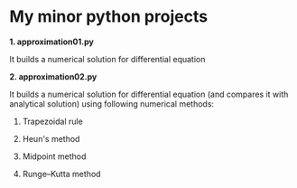 # My minor python projects

$\textbf{1. approximation01.py}$

  It builds a numerical solution for differential equation




$\textbf{2. approximation02.py}$

  It builds a numerical solution for differential equation (and compares it with analytical solution) using following numerical methods:
  
  1. Trapezoidal rule
  
  2. Heun's method
  
  3. Midpoint method
  
  4. Runge–Kutta method
